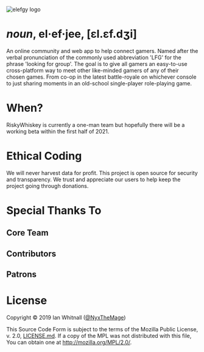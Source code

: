 ![elefgy logo](https://cdn.elefgy.com/images/elefgy_logo.png)

# *noun*, el·ef·jee, [ɛl.ɛf.dʒi]

An online community and web app to help connect gamers. Named after the verbal
pronunciation of the commonly used abbreviation 'LFG' for the phrase 'looking
for group'. The goal is to give all gamers an easy-to-use cross-platform way to
meet other like-minded gamers of any of their chosen games. From co-op in the
latest battle-royale on whichever console to just sharing moments in an
old-school single-player role-playing game.

# When?

RiskyWhiskey is currently a one-man team but hopefully there will be a working
beta within the first half of 2021.

# Ethical Coding

We will never harvest data for profit. This project is open source for security
and transparency. We trust and appreciate our users to help keep the project
going through donations.

# Special Thanks To

## Core Team

## Contributors

## Patrons

# License

Copyright © 2019 Ian Whitnall ([@NyxTheMage](https://github.com/NyxTheMage))

This Source Code Form is subject to the terms of the Mozilla Public License,
v. 2.0, [LICENSE.md](LICENSE.md). If a copy of the MPL was not distributed
with this file, You can obtain one at http://mozilla.org/MPL/2.0/.
